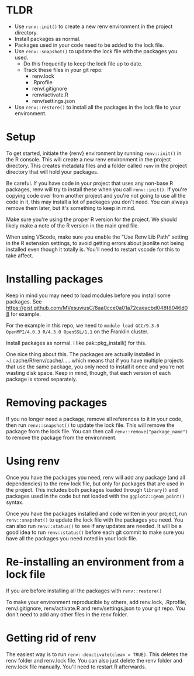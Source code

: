 # TLDR

- Use `renv::init()` to create a new renv environment in the project directory.
- Install packages as normal.
- Packages used in your code need to be added to the lock file.
- Use `renv::snapshot()` to update the lock file with the packages you used.
    - Do this frequently to keep the lock file up to date.
    - Track these files in your git repo:
        - renv.lock
        - .Rprofile
        - renv/.gitignore
        - renv/activate.R
        - renv/settings.json
- Use `renv::restore()` to install all the packages in the lock file to your environment.

# Setup
To get started, initiate the {renv} environment by running `renv::init()` in the R console. This will create a new renv environment in the project directory. This creates metadata files and a folder called `renv` in the project directory that will hold your packages.

Be careful. If you have code in your project that uses any non-base R packages, renv will try to install these when you call `renv::init()`. If you're copying code over from another project and you're not going to use all the code in it, this may install a lot of packages you don't need. You can always remove them later, but it's something to keep in mind.

Make sure you're using the proper R version for the project. We should likely make a note of the R version in the main qmd file.

When using VScode, make sure you enable the "Use Renv Lib Path" setting in the R extension settings, to avoid getting errors about jsonlite not being installed even though it totally is. You'll need to restart vscode for this to take affect.

# Installing packages
Keep in mind you may need to load modules before you install some packages. See https://gist.github.com/MVesuviusC/8aa0cce0a01a72caeacbd048f8046d08 for example.

For the example in this repo, we need to `module load GCC/9.3.0 OpenMPI/4.0.3 R/4.3.0 OpenSSL/1.1` on the Franklin cluster.

Install packages as normal. I like pak::pkg_install() for this.

One nice thing about this. The packages are actually installed in ~/.cache/R/renv/cache/..... which means that if you have multiple projects that use the same package, you only need to install it once and you're not wasting disk space. Keep in mind, though, that each version of each package is stored separately.

# Removing packages
If you no longer need a package, remove all references to it in your code, then run `renv::snapshot()` to update the lock file. This will remove the package from the lock file. You can then call `renv::remove("package_name")` to remove the package from the environment.

# Using renv
Once you have the packages you need, renv will add any package (and all dependencies) to the renv lock file, but only for packages that are used in the project. This includes both packages loaded through `library()` and packages used in the code but not loaded with the `ggplot2::geom_point()` syntax.

Once you have the packages installed and code written in your project, run `renv::snapshot()` to update the lock file with the packages you need. You can also run `renv::status()` to see if any updates are needed. It will be a good idea to run `renv::status()` before each git commit to make sure you have all the packages you need noted in your lock file.

# Re-installing an environment from a lock file
If you are before installing all the packages with `renv::restore()`

To make your environment reproducible by others, add renv.lock, .Rprofile, renv/.gitignore, renv/activate.R and renv/settings.json to your git repo. You don't need to add any other files in the renv folder.

# Getting rid of renv
The easiest way is to run `renv::deactivate(clean = TRUE)`. This deletes the renv folder and renv.lock file. You can also just delete the renv folder and renv.lock file manually. You'll need to restart R afterwards.
